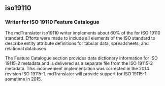 
## iso19110

### Writer for ISO 19110 Feature Catalogue

The mdTranslator iso19110 writer implements about 60% of the for ISO 19110 standard.
Efforts were made to include all elements of the ISO standard to describe entity
attribute definitions for tabular data, spreadsheets, and relational databases.

The Feature Catalogue section provides data dictionary information for ISO 19115-2 metadata
and is delivered as a separate file from the ISO 19115-2 metadata.  This inconvenient implementation
was corrected in the 2014 revision ISO 19115-1.  mdTranslator will provide support for ISO 19115-1
sometime in 2015.
